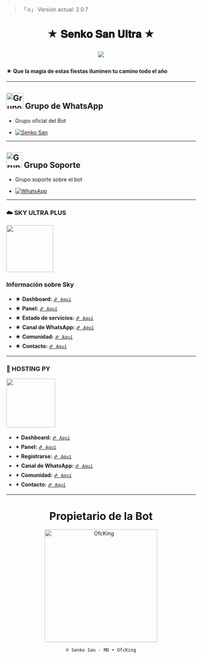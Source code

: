 > 「✰」 Versión actual: 2.0.7

<h1 align="center">★ 𝐒𝐞𝐧𝐤𝐨 𝐒𝐚𝐧 𝐔𝐥𝐭𝐫𝐚 ★</p>
<p>
        <img src= "https://qu.ax/uYpQa.jpg">
    </p>

#### ★ Que la magia de estas fiestas iluminen tu camino todo el año

---

## <img src="https://static.wikia.nocookie.net/nyancat/images/d/d3/Nyan-cat.gif/revision/latest/scale-to-width-down/400?cb=20131231222500&path-prefix=es" alt="Grupo" width="45" height="43"> Grupo de WhatsApp

- Grupo oficial del Bot

* <a href="https://chat.whatsapp.com/GkuIuySiMwb4qJGl3UJtcZ"><img alt="Senko San" src="https://img.shields.io/badge/Senko-San-25D366?style=for-the-badge&logo=whatsapp&logoColor=white"/></a>

---

## <img src="https://i.pinimg.com/originals/19/80/6e/19806e91932e6054965fc83b85241270.gif" alt="Grupo Soporte" width="42" height="42"> Grupo Soporte

- Grupo soporte sobre el bot

* <a href="https://chat.whatsapp.com/DiOOn3FBhKp5PCAEHYaRtN"><img alt="WhatsApp" src="https://img.shields.io/badge/Senko-Soporte-25D366?style=for-the-badge&logo=whatsapp&logoColor=white"/></a>

---

### ☁️ SKY ULTRA PLUS 

<a href="https://dash.skyultraplus.com"><img src="https://qu.ax/wbJoB.png" height="125px"></a>

### Información sobre Sky
- ★ **Dashboard:** [`🜸 Aquí`](https://dash.skyultraplus.com)
- ★ **Panel:** [`🜸 Aquí`](https://panel.skyultraplus.com)
- ★ **Estado de servicios:** [`🜸 Aquí`](https://estado.skyultraplus.com)
- ★ **Canal de WhatsApp:** [`🜸 Aquí`](https://whatsapp.com/channel/0029VakUvreFHWpyWUr4Jr0g)
- ★ **Comunidad:** [`🜸 Aquí`](https://chat.whatsapp.com/JPwcXvPEUwlEOyjI3BpYys)
- ★ **Contacto:** [`🜸 Aquí`](https://wa.me/message/B3KTM5XN2JMRD1)

---

### 🎇 HOSTING PY
<a href="https://dahs.hostingpy.shop/"><img src="https://files.catbox.moe/lr92z2.jpg" height="130px"></a>

- ✦ **Dashboard:** [`🜸 Aquí`](https://dahs.hostingpy.shop/)
- ✦ **Panel:** [`🜸 Aquí`](https://panel.hostingpy.shop/)
- ✦ **Registrarse:** [`🜸 Aquí`](https://dahs.hostingpy.shop/register?ref=DevDiegoHPY)
- ✦ **Canal de WhatsApp:** [`🜸 Aquí`](https://whatsapp.com/channel/0029Vak4e1R4NVifmh8Tvi3q)
- ✦ **Comunidad:** [`🜸 Aquí`](https://chat.whatsapp.com/HT9YFbWTuqO0DQrq6Xxhvx)
- ✦ **Contacto:** [`🜸 Aquí`](https://wa.me/595976126756) 

---

<div align="center">
  <h1 align="center">Propietario de la Bot</h1>

<a href="https://github.com/OfcKing"><img src="https://github.com/OfcKing.png" width="300" height="300" alt="OfcKing"/></a>

`© Senko San - MD • OfcKing`